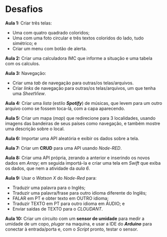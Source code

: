 # Desafios

**Aula 1:** Criar três telas:
- Uma com quatro quadrado coloridos;
- Uma com uma foto circular e três textos coloridos do lado, tudo simétrico; e
- Criar um menu com botão de alerta.

**Aula 2:** Criar uma calculadora IMC que informe a situação e uma tabela com os calculos.

**Aula 3:** Navegação:
- Criar uma *tab* de navegação para outras/os telas/arquivos.
- Criar *links* de navegação para outras/os telas/arquivos, um que tenha uma *SheetView*.

**Aula 4:** Criar uma *lista* (estilo ***Spotify***) de músicas, que levem para um outro arquivo como se fossem toca-lá, com a capa aparecendo.

**Aula 5:** Criar um mapa (*map*) que redirecione para 3 localidades, usando imagens das bandeiras de seus países como navegação, e também mostre uma descrição sobre o local.

**Aula 6:** Importar uma API aleatória e exibir os dados sobre a tela.

**Aula 7:** Criar um **CRUD** para uma API usando *Node-RED*.

**Aula 8:** Criar uma API própria, zerando a anterior e inserindo os novos dados em *Array*; em seguida importá-la e criar uma tela em *Swift* que exiba os dados, que nem a atividade da *aula 6*.

**Aula 9:** Usar o *Watson X* do *Node-Red* para:
- Traduzir uma palavra para o Inglês;
- Traduzir uma palavra/frase para outro idioma diferente do Inglês;
- FALAR em PT e obter texto em OUTRO idioma;
- Traduzir TEXTO em PT para outro idioma em ÁUDIO; e
- Enviar saídas de TEXTO para o *CLOUDANT*.

**Aula 10:** Criar um circuito com um **sensor de umidade** para medir a umidade de um copo, *plugar* na maquina, e usar a IDE do ***Arduino*** para conectar à entrada/porta e, com o *Script* pronto, testar o sensor.
